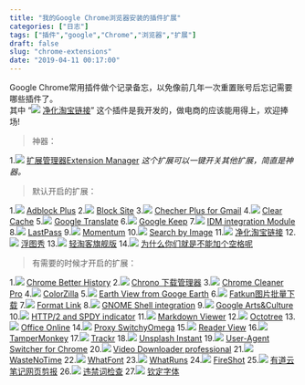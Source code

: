 ```yaml
---
title: "我的Google Chrome浏览器安装的插件扩展"
categories: ["日志"]
tags: ["插件","google","Chrome","浏览器","扩展"]
draft: false
slug: "chrome-extensions"
date: "2019-04-11 00:17:00"
---
```


Google Chrome常用插件做个记录备忘，以免像前几年一次重置账号后忘记需要哪些插件了。  
其中 “<img src="https://cdn.jsdelivr.net/gh/eallion/blog@public/images/2019/04/11/pic_012.png"> [净化淘宝链接](https://chrome.google.com/webstore/detail/npokdddpckpfhlecbgmplgcidebjmkfm)” 这个插件是我开发的，做电商的应该能用得上，欢迎捧场!

> 神器：

1.<img src="https://cdn.jsdelivr.net/gh/eallion/blog@public/images/2019/04/11/pic_001.png"> [扩展管理器Extension Manager](https://chrome.google.com/webstore/detail/gjldcdngmdknpinoemndlidpcabkggco)
*这个扩展可以一键开关其他扩展，简直是神器。*

> 默认开启的扩展：

1.<img src="https://cdn.jsdelivr.net/gh/eallion/blog@public/images/2019/04/11/pic_002.png"> [Adblock Plus](https://chrome.google.com/webstore/detail/cfhdojbkjhnklbpkdaibdccddilifddb)
2.<img src="https://cdn.jsdelivr.net/gh/eallion/blog@public/images/2019/04/11/pic_003.png"> [Block Site](https://chrome.google.com/webstore/detail/eiimnmioipafcokbfikbljfdeojpcgbh)
3.<img src="https://cdn.jsdelivr.net/gh/eallion/blog@public/images/2019/04/11/pic_004.png"> [Checher Plus for Gmail](https://chrome.google.com/webstore/detail/oeopbcgkkoapgobdbedcemjljbihmemj)
4.<img src="https://cdn.jsdelivr.net/gh/eallion/blog@public/images/2019/04/11/pic_005.png"> [Clear Cache](https://chrome.google.com/webstore/detail/cppjkneekbjaeellbfkmgnhonkkjfpdn)
5.<img src="https://cdn.jsdelivr.net/gh/eallion/blog@public/images/2019/04/11/pic_006.png"> [Google Translate](https://chrome.google.com/webstore/detail/aapbdbdomjkkjkaonfhkkikfgjllcleb)
6.<img src="https://cdn.jsdelivr.net/gh/eallion/blog@public/images/2019/04/11/pic_007.png"> [Google Keep](https://chrome.google.com/webstore/detail/lpcaedmchfhocbbapmcbpinfpgnhiddi)
7.<img src="https://cdn.jsdelivr.net/gh/eallion/blog@public/images/2019/04/11/pic_008.png"> [IDM integration Module](https://chrome.google.com/webstore/detail/ngpampappnmepgilojfohadhhmbhlaek)
8.<img src="https://cdn.jsdelivr.net/gh/eallion/blog@public/images/2019/04/11/pic_009.png"> [LastPass](https://chrome.google.com/webstore/detail/hdokiejnpimakedhajhdlcegeplioahd)
9.<img src="https://cdn.jsdelivr.net/gh/eallion/blog@public/images/2019/04/11/pic_010.png"> [Momentum](https://chrome.google.com/webstore/detail/laookkfknpbbblfpciffpaejjkokdgca)
10.<img src="https://cdn.jsdelivr.net/gh/eallion/blog@public/images/2019/04/11/pic_011.png"> [Search by Image](https://chrome.google.com/webstore/detail/dajedkncpodkggklbegccjpmnglmnflm)
11.<img src="https://cdn.jsdelivr.net/gh/eallion/blog@public/images/2019/04/11/pic_012.png"> [净化淘宝链接](https://chrome.google.com/webstore/detail/npokdddpckpfhlecbgmplgcidebjmkfm)
12.<img src="https://cdn.jsdelivr.net/gh/eallion/blog@public/images/2019/04/11/pic_013.png"> [浮图秀](https://chrome.google.com/webstore/detail/mgpdnhlllbpncjpgokgfogidhoegebod)
13.<img src="https://cdn.jsdelivr.net/gh/eallion/blog@public/images/2019/04/11/pic_014.png"> [轻淘客旗舰版](http://www.qingtaoke.com/chajian)
14.<img src="https://cdn.jsdelivr.net/gh/eallion/blog@public/images/2019/04/11/pic_015.png"> [为什么你们就是不能加个空格呢](https://chrome.google.com/webstore/detail/paphcfdffjnbcgkokihcdjliihicmbpd)

> 有需要的时候才开启的扩展：

1.<img src="https://cdn.jsdelivr.net/gh/eallion/blog@public/images/2019/04/11/pic_016.png"> [Chrome Better History](https://chrome.google.com/webstore/detail/aadbaagbanfijdnflkhepgjmhlpppbad)
2.<img src="https://cdn.jsdelivr.net/gh/eallion/blog@public/images/2019/04/11/pic_017.png"> [Chrono 下载管理器](https://chrome.google.com/webstore/detail/mciiogijehkdemklbdcbfkefimifhecn)
3.<img src="https://cdn.jsdelivr.net/gh/eallion/blog@public/images/2019/04/11/pic_cc.png"> [Chrome Cleaner Pro](https://chrome.google.com/webstore/detail/ccjleegmemocfpghkhpjmiccjcacackp)
4.<img src="https://cdn.jsdelivr.net/gh/eallion/blog@public/images/2019/04/11/pic_018.png"> [ColorZilla](https://chrome.google.com/webstore/detail/bhlhnicpbhignbdhedgjhgdocnmhomnp)
5.<img src="https://cdn.jsdelivr.net/gh/eallion/blog@public/images/2019/04/11/pic_019.png"> [Earth View from Googe Earth](https://chrome.google.com/webstore/detail/bhloflhklmhfpedakmangadcdofhnnoh)
6.<img src="https://cdn.jsdelivr.net/gh/eallion/blog@public/images/2019/04/11/pic_020.png"> [Fatkun图片批量下载](https://chrome.google.com/webstore/detail/nnjjahlikiabnchcpehcpkdeckfgnohf)
7.<img src="https://cdn.jsdelivr.net/gh/eallion/blog@public/images/2019/04/11/pic_021.png"> [Format Link](https://chrome.google.com/webstore/detail/pocemhmkmchpgamlnocemnbhlcjcbjgg)
8.<img src="https://cdn.jsdelivr.net/gh/eallion/blog@public/images/2019/04/11/pic_022.png"> [GNOME Shell integration](https://chrome.google.com/webstore/detail/gphhapmejobijbbhgpjhcjognlahblep)
9.<img src="https://cdn.jsdelivr.net/gh/eallion/blog@public/images/2019/04/11/pic_023.png"> [Google Arts&Culture](https://chrome.google.com/webstore/detail/akimgimeeoiognljlfchpbkpfbmeapkh)
10.<img src="https://cdn.jsdelivr.net/gh/eallion/blog@public/images/2019/04/11/pic_024.png"> [HTTP/2 and SPDY indicator](https://chrome.google.com/webstore/detail/mpbpobfflnpcgagjijhmgnchggcjblin)
11.<img src="https://cdn.jsdelivr.net/gh/eallion/blog@public/images/2019/04/11/pic_025.png"> [Markdown Viewer](https://chrome.google.com/webstore/detail/ckkdlimhmcjmikdlpkmbgfkaikojcbjk)
12.<img src="https://cdn.jsdelivr.net/gh/eallion/blog@public/images/2019/04/11/pic_026.png"> [Octotree](https://chrome.google.com/webstore/detail/bkhaagjahfmjljalopjnoealnfndnagc)
13.<img src="https://cdn.jsdelivr.net/gh/eallion/blog@public/images/2019/04/11/pic_027.png"> [Office Online](https://chrome.google.com/webstore/detail/ndjpnladcallmjemlbaebfadecfhkepb)
14.<img src="https://cdn.jsdelivr.net/gh/eallion/blog@public/images/2019/04/11/pic_028.png"> [Proxy SwitchyOmega](https://chrome.google.com/webstore/detail/padekgcemlokbadohgkifijomclgjgif)
15.<img src="https://cdn.jsdelivr.net/gh/eallion/blog@public/images/2019/04/11/pic_029.png"> [Reader View](https://chrome.google.com/webstore/detail/ecabifbgmdmgdllomnfinbmaellmclnh)
16.<img src="https://cdn.jsdelivr.net/gh/eallion/blog@public/images/2019/04/11/pic_030.png"> [TamperMonkey](https://chrome.google.com/webstore/detail/dhdgffkkebhmkfjojejmpbldmpobfkfo)
17.<img src="https://cdn.jsdelivr.net/gh/eallion/blog@public/images/2019/04/11/pic_031.png"> [Trackr](https://chrome.google.com/webstore/detail/pccehhnicffhgffhdfgainipddlopmie)
18.<img src="https://cdn.jsdelivr.net/gh/eallion/blog@public/images/2019/04/11/pic_032.png"> [Unsplash Instant](https://chrome.google.com/webstore/detail/pejkokffkapolfffcgbmdmhdelanoaih)
19.<img src="https://cdn.jsdelivr.net/gh/eallion/blog@public/images/2019/04/11/pic_033.png"> [User-Agent Switcher for  Chrome](https://chrome.google.com/webstore/detail/djflhoibgkdhkhhcedjiklpkjnoahfmg)
20.<img src="https://cdn.jsdelivr.net/gh/eallion/blog@public/images/2019/04/11/pic_034.png"> [Video Downloader professional](https://chrome.google.com/webstore/detail/elicpjhcidhpjomhibiffojpinpmmpil)
21.<img src="https://cdn.jsdelivr.net/gh/eallion/blog@public/images/2019/04/11/pic_035.png"> [WasteNoTime](https://chrome.google.com/webstore/detail/enebomhlllfaccbelnjhfgblnalofhch)
22.<img src="https://cdn.jsdelivr.net/gh/eallion/blog@public/images/2019/04/11/pic_036.png"> [WhatFont](https://chrome.google.com/webstore/detail/jabopobgcpjmedljpbcaablpmlmfcogm)
23.<img src="https://cdn.jsdelivr.net/gh/eallion/blog@public/images/2019/04/11/pic_037.png"> [WhatRuns](https://chrome.google.com/webstore/detail/cmkdbmfndkfgebldhnkbfhlneefdaaip)
24.<img src="https://cdn.jsdelivr.net/gh/eallion/blog@public/images/2019/04/11/pic_038.png"> [FireShot](https://chrome.google.com/webstore/detail/mcbpblocgmgfnpjjppndjkmgjaogfceg)
25.<img src="https://cdn.jsdelivr.net/gh/eallion/blog@public/images/2019/04/11/pic_039.png"> [有道云笔记网页剪报](https://chrome.google.com/webstore/detail/joinpgckiioeklibflapokicmndlcnef)
26.<img src="https://cdn.jsdelivr.net/gh/eallion/blog@public/images/2019/04/11/pic_040.png"> [违禁词检查](https://chrome.google.com/webstore/detail/hidcgccgkiamehonfofohinbaeefabmi)
27.<img src="https://cdn.jsdelivr.net/gh/eallion/blog@public/images/2019/04/11/pic_041.png"> [钦定字体](https://chrome.google.com/webstore/detail/lmjdabbpgabigbonekfpjhfgjekpnkge)
